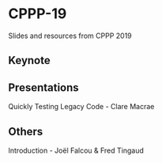# CPPP-19

Slides and resources from CPPP 2019

## Keynote

## Presentations

Quickly Testing Legacy Code - Clare Macrae

## Others

Introduction - Joël Falcou & Fred Tingaud
